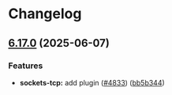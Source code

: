 # Changelog

## [6.17.0](https://github.com/danielsogl/awesome-cordova-plugins/compare/sockets-tcp-v6.16.0...sockets-tcp-v6.17.0) (2025-06-07)


### Features

* **sockets-tcp:** add plugin ([#4833](https://github.com/danielsogl/awesome-cordova-plugins/issues/4833)) ([bb5b344](https://github.com/danielsogl/awesome-cordova-plugins/commit/bb5b3441005f9b564390de75cec8313eea9db50a))
